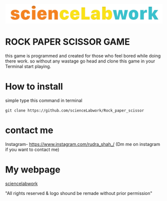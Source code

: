 ![logo](https://github.com/scienceLabwork/Rock_paper_scissor/blob/master/Wholelogo%20copy%202.png)


# ROCK PAPER SCISSOR GAME
this game is programmed and created for those who feel bored while doing there work. so without any wastage go head and clone this game in your Terminal start playing.


# How to install

simple type this command in terminal

`git clone https://github.com/scienceLabwork/Rock_paper_scissor`

# contact me
Instagram- https://www.instagram.com/rudra_shah_/ (Dm me on instagram if you want to contact me)

# My webpage
[sciencelabwork](http://www.sciencelabwork.cf)

"All rights reserved & logo shound be remade without prior permission" 
